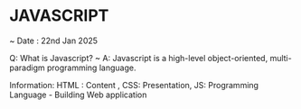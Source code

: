 # JAVASCRIPT

~ Date : 22nd Jan 2025

Q: What is Javascript?
~
A: Javascript is a high-level object-oriented, multi-paradigm programming language.

Information: HTML : Content , CSS: Presentation, JS: Programming Language - Building Web application
